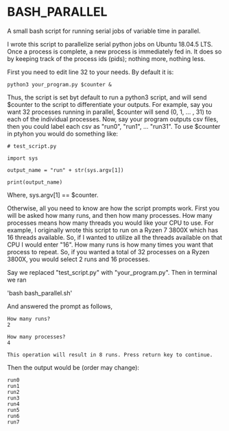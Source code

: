 # BASH_PARALLEL
A small bash script for running serial jobs of variable time in parallel. 

I wrote this script to parallelize serial python jobs on Ubuntu 18.04.5 LTS. Once a process is complete, a new process is immediately fed in. It does so by keeping track of the process ids (pids); nothing more, nothing less. 

First you need to edit line 32 to your needs. By default it is:

`python3 your_program.py $counter &`

Thus, the script is set byt default to run a python3 script, and will send $counter to the script to differentiate your outputs. For example, say you want 32 processes running in parallel, $counter will send (0, 1, ... , 31) to each of the individual processes. Now, say your program outputs csv files, then you could label each csv as "run0", "run1", ... "run31". To use $counter in ptyhon you would do something like:

```
# test_script.py

import sys

output_name = "run" + str(sys.argv[1])

print(output_name)

```

Where, sys.argv[1] == $counter.

Otherwise, all you need to know are how the script prompts work. First you will be asked how many runs, and then how many processes. How many processes means how many threads you would like your CPU to use. For example, I originally wrote this script to run on a Ryzen 7 3800X which has 16 threads available. So, if I wanted to utilize all the threads available on that CPU I would enter "16". How many runs is how many times you want that process to repeat. So, if you wanted a total of 32 processes on a Ryzen 3800X, you would select 2 runs and 16 processes. 

Say we replaced "test_script.py" with "your_program.py". Then in terminal we ran

'bash bash_parallel.sh'

And answered the prompt as follows,

```
How many runs?
2

How many processes?
4

This operation will result in 8 runs. Press return key to continue.
```

Then the output would be (order may change):

```
run0
run1
run2
run3
run4
run5
run6
run7
```


